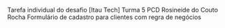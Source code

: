 Tarefa individual do desafio [Itau Tech] Turma 5 PCD
Rosineide do Couto Rocha
Formulário de cadastro para clientes com regra de negócios